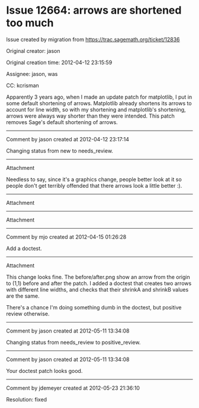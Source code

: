 # Issue 12664: arrows are shortened too much

Issue created by migration from https://trac.sagemath.org/ticket/12836

Original creator: jason

Original creation time: 2012-04-12 23:15:59

Assignee: jason, was

CC:  kcrisman

Apparently 3 years ago, when I made an update patch for matplotlib, I put in some default shortening of arrows.  Matplotlib already shortens its arrows to account for line width, so with my shortening and matplotlib's shortening, arrows were always way shorter than they were intended.  This patch removes Sage's default shortening of arrows.


---

Comment by jason created at 2012-04-12 23:17:14

Changing status from new to needs_review.


---

Attachment

Needless to say, since it's a graphics change, people better look at it so people don't get terribly offended that there arrows look a little better :).


---

Attachment


---

Attachment


---

Comment by mjo created at 2012-04-15 01:26:28

Add a doctest.


---

Attachment

This change looks fine. The before/after.png show an arrow from the origin to (1,1) before and after the patch. I added a doctest that creates two arrows with different line widths, and checks that their shrinkA and shrinkB values are the same.

There's a chance I'm doing something dumb in the doctest, but positive review otherwise.


---

Comment by jason created at 2012-05-11 13:34:08

Changing status from needs_review to positive_review.


---

Comment by jason created at 2012-05-11 13:34:08

Your doctest patch looks good.


---

Comment by jdemeyer created at 2012-05-23 21:36:10

Resolution: fixed
